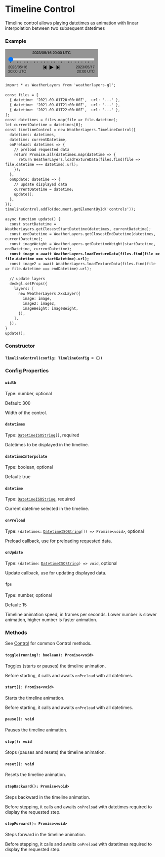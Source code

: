 # Timeline Control

Timeline control allows playing datetimes as animation with linear interpolation between two subsequent datetimes

### Example

![Timeline Control](../../.gitbook/assets/timeline-control.png)

<pre class="language-javascript"><code class="lang-javascript">import * as WeatherLayers from 'weatherlayers-gl';

const files = [
  { datetime: '2021-09-01T20:00:00Z',  url: '...' },
  { datetime: '2021-09-01T21:00:00Z',  url: '...' },
  { datetime: '2021-09-01T22:00:00Z',  url: '...' },
];
const datetimes = files.map(file => file.datetime);
let currentDatetime = datetimes[0];
const timelineControl = new WeatherLayers.TimelineControl({
  datetimes: datetimes,
  datetime: currentDatetime,
  onPreload: datetimes => {
    // preload requested data
    return Promise.all(datetimes.map(datetime => {
      return WeatherLayers.loadTextureData(files.find(file => file.datetime === datetime).url);
    });
  },
  onUpdate: datetime => {
    // update displayed data
    currentDatetime = datetime;
    update();
  },
});
timelineControl.addTo(document.getElementById('controls'));

async function update() {
  const startDatetime = WeatherLayers.getClosestStartDatetime(datetimes, currentDatetime);
  const endDatetime = WeatherLayers.getClosestEndDatetime(datetimes, currentDatetime);
  const imageWeight = WeatherLayers.getDatetimeWeight(startDatetime, endDatetime, currentDatetime);
<strong>  const image = await WeatherLayers.loadTextureData(files.find(file => file.datetime === startDatetime).url);
</strong>  const image2 = await WeatherLayers.loadTextureData(files.find(file => file.datetime === endDatetime).url);
  
  // update layers
  deckgl.setProps({
    layers: [
      new WeatherLayers.XxxLayer({
        image: image,
        image2: image2,
        imageWeight: imageWeight,
      }),
    ],
  });
}
update();
</code></pre>

### Constructor

#### `TimelineControl(config: TimelineConfig = {})`

### Config Properties

#### `width`

Type: number, optional

Default: 300

Width of the control.

#### `datetimes`

Type: [`DatetimeISOString`](../types.md#datetimeisostring)`[]`, required

Datetimes to be displayed in the timeline.

#### `datetimeInterpolate`

Type: boolean, optional

Default: true

#### `datetime`

Type: [`DatetimeISOString`](../types.md#datetimeisostring), required

Current datetime selected in the timeline.

#### `onPreload`

Type: `(datetimes:` [`DatetimeISOString`](../types.md#datetimeisostring)`[]) => Promise<void>`, optional

Preload callback, use for preloading requested data.

#### `onUpdate`

Type: `(datetime:` [`DatetimeISOString`](../types.md#datetimeisostring)`) => void`, optional

Update callback, use for updating displayed data.

#### `fps`

Type: number, optional

Default: 15

Timeline animation speed, in frames per seconds. Lower number is slower animation, higher number is faster animation.

### Methods

See [Control](control.md) for common Control methods.

#### `toggle(running?: boolean): Promise<void>`

Toggles (starts or pauses) the timeline animation.

Before starting, it calls and awaits `onPreload` with all datetimes.

#### `start(): Promise<void>`

Starts the timeline animation.

Before starting, it calls and awaits `onPreload` with all datetimes.

#### `pause(): void`

Pauses the timeline animation.

#### `stop(): void`

Stops (pauses and resets) the timeline animation.

#### `reset(): void`

Resets the timeline animation.

#### `stepBackward(): Promise<void>`

Steps backward in the timeline animation.

Before stepping, it calls and awaits `onPreload` with datetimes required to display the requested step.

#### `stepForward(): Promise<void>`

Steps forward in the timeline animation.

Before stepping, it calls and awaits `onPreload` with datetimes required to display the requested step.
